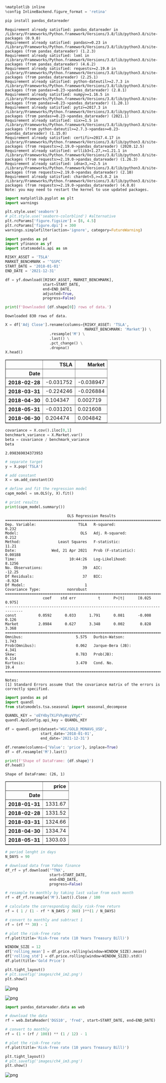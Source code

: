 ```python
%matplotlib inline
%config InlineBackend.figure_format = 'retina'
```


```python
pip install pandas_datareader
```

    Requirement already satisfied: pandas_datareader in /Library/Frameworks/Python.framework/Versions/3.8/lib/python3.8/site-packages (0.9.0)
    Requirement already satisfied: pandas>=0.23 in /Library/Frameworks/Python.framework/Versions/3.8/lib/python3.8/site-packages (from pandas_datareader) (1.2.3)
    Requirement already satisfied: lxml in /Library/Frameworks/Python.framework/Versions/3.8/lib/python3.8/site-packages (from pandas_datareader) (4.6.2)
    Requirement already satisfied: requests>=2.19.0 in /Library/Frameworks/Python.framework/Versions/3.8/lib/python3.8/site-packages (from pandas_datareader) (2.25.1)
    Requirement already satisfied: python-dateutil>=2.7.3 in /Library/Frameworks/Python.framework/Versions/3.8/lib/python3.8/site-packages (from pandas>=0.23->pandas_datareader) (2.8.1)
    Requirement already satisfied: numpy>=1.16.5 in /Library/Frameworks/Python.framework/Versions/3.8/lib/python3.8/site-packages (from pandas>=0.23->pandas_datareader) (1.20.1)
    Requirement already satisfied: pytz>=2017.3 in /Library/Frameworks/Python.framework/Versions/3.8/lib/python3.8/site-packages (from pandas>=0.23->pandas_datareader) (2021.1)
    Requirement already satisfied: six>=1.5 in /Library/Frameworks/Python.framework/Versions/3.8/lib/python3.8/site-packages (from python-dateutil>=2.7.3->pandas>=0.23->pandas_datareader) (1.15.0)
    Requirement already satisfied: certifi>=2017.4.17 in /Library/Frameworks/Python.framework/Versions/3.8/lib/python3.8/site-packages (from requests>=2.19.0->pandas_datareader) (2020.12.5)
    Requirement already satisfied: urllib3<1.27,>=1.21.1 in /Library/Frameworks/Python.framework/Versions/3.8/lib/python3.8/site-packages (from requests>=2.19.0->pandas_datareader) (1.26.3)
    Requirement already satisfied: idna<3,>=2.5 in /Library/Frameworks/Python.framework/Versions/3.8/lib/python3.8/site-packages (from requests>=2.19.0->pandas_datareader) (2.10)
    Requirement already satisfied: chardet<5,>=3.0.2 in /Library/Frameworks/Python.framework/Versions/3.8/lib/python3.8/site-packages (from requests>=2.19.0->pandas_datareader) (4.0.0)
    Note: you may need to restart the kernel to use updated packages.



```python
import matplotlib.pyplot as plt
import warnings

plt.style.use('seaborn')
# plt.style.use('seaborn-colorblind') #alternative
plt.rcParams['figure.figsize'] = [8, 4.5]
plt.rcParams['figure.dpi'] = 300
warnings.simplefilter(action='ignore', category=FutureWarning)
```


```python
import pandas as pd
import yfinance as yf
import statsmodels.api as sm
```


```python
RISKY_ASSET = 'TSLA'
MARKET_BENCHMARK = '^GSPC'
START_DATE = '2018-01-01'
END_DATE = '2021-12-31'
```


```python
df = yf.download([RISKY_ASSET, MARKET_BENCHMARK],
                 start=START_DATE,
                 end=END_DATE,
                 adjusted=True,
                 progress=False)

print(f'Downloaded {df.shape[0]} rows of data.')
```

    Downloaded 830 rows of data.



```python
X = df['Adj Close'].rename(columns={RISKY_ASSET: 'TSLA', 
                                    MARKET_BENCHMARK: 'Market'}) \
                    .resample('M') \
                    .last() \
                    .pct_change() \
                    .dropna()
X.head()
```




<div>
<style scoped>
    .dataframe tbody tr th:only-of-type {
        vertical-align: middle;
    }

    .dataframe tbody tr th {
        vertical-align: top;
    }

    .dataframe thead th {
        text-align: right;
    }
</style>
<table border="1" class="dataframe">
  <thead>
    <tr style="text-align: right;">
      <th></th>
      <th>TSLA</th>
      <th>Market</th>
    </tr>
    <tr>
      <th>Date</th>
      <th></th>
      <th></th>
    </tr>
  </thead>
  <tbody>
    <tr>
      <th>2018-02-28</th>
      <td>-0.031752</td>
      <td>-0.038947</td>
    </tr>
    <tr>
      <th>2018-03-31</th>
      <td>-0.224246</td>
      <td>-0.026884</td>
    </tr>
    <tr>
      <th>2018-04-30</th>
      <td>0.104347</td>
      <td>0.002719</td>
    </tr>
    <tr>
      <th>2018-05-31</th>
      <td>-0.031201</td>
      <td>0.021608</td>
    </tr>
    <tr>
      <th>2018-06-30</th>
      <td>0.204474</td>
      <td>0.004842</td>
    </tr>
  </tbody>
</table>
</div>




```python
covariance = X.cov().iloc[0,1]
benchmark_variance = X.Market.var()
beta = covariance / benchmark_variance
beta
```




    2.098369034373953




```python
# separate target
y = X.pop('TSLA')

# add constant
X = sm.add_constant(X)

# define and fit the regression model 
capm_model = sm.OLS(y, X).fit()

# print results 
print(capm_model.summary())
```

                                OLS Regression Results                            
    ==============================================================================
    Dep. Variable:                   TSLA   R-squared:                       0.232
    Model:                            OLS   Adj. R-squared:                  0.212
    Method:                 Least Squares   F-statistic:                     11.21
    Date:                Wed, 21 Apr 2021   Prob (F-statistic):            0.00188
    Time:                        10:44:26   Log-Likelihood:                 8.1256
    No. Observations:                  39   AIC:                            -12.25
    Df Residuals:                      37   BIC:                            -8.924
    Df Model:                           1                                         
    Covariance Type:            nonrobust                                         
    ==============================================================================
                     coef    std err          t      P>|t|      [0.025      0.975]
    ------------------------------------------------------------------------------
    const          0.0592      0.033      1.791      0.081      -0.008       0.126
    Market         2.0984      0.627      3.348      0.002       0.828       3.368
    ==============================================================================
    Omnibus:                        5.575   Durbin-Watson:                   1.743
    Prob(Omnibus):                  0.062   Jarque-Bera (JB):                4.341
    Skew:                           0.783   Prob(JB):                        0.114
    Kurtosis:                       3.470   Cond. No.                         19.4
    ==============================================================================
    
    Notes:
    [1] Standard Errors assume that the covariance matrix of the errors is correctly specified.



```python
import pandas as pd
import quandl
from statsmodels.tsa.seasonal import seasonal_decompose
```


```python
QUANDL_KEY = 'oEY4by7XiFVhyWsyVYyC' 
quandl.ApiConfig.api_key = QUANDL_KEY

df = quandl.get(dataset='WGC/GOLD_MONAVG_USD',
                start_date='2018-01-01', 
                end_date='2021-12-31')

df.rename(columns={'Value': 'price'}, inplace=True)
df = df.resample('M').last()
```


```python
print(f'Shape of DataFrame: {df.shape}')
df.head()
```

    Shape of DataFrame: (26, 1)





<div>
<style scoped>
    .dataframe tbody tr th:only-of-type {
        vertical-align: middle;
    }

    .dataframe tbody tr th {
        vertical-align: top;
    }

    .dataframe thead th {
        text-align: right;
    }
</style>
<table border="1" class="dataframe">
  <thead>
    <tr style="text-align: right;">
      <th></th>
      <th>price</th>
    </tr>
    <tr>
      <th>Date</th>
      <th></th>
    </tr>
  </thead>
  <tbody>
    <tr>
      <th>2018-01-31</th>
      <td>1331.67</td>
    </tr>
    <tr>
      <th>2018-02-28</th>
      <td>1331.52</td>
    </tr>
    <tr>
      <th>2018-03-31</th>
      <td>1324.66</td>
    </tr>
    <tr>
      <th>2018-04-30</th>
      <td>1334.74</td>
    </tr>
    <tr>
      <th>2018-05-31</th>
      <td>1303.03</td>
    </tr>
  </tbody>
</table>
</div>




```python
# period lenght in days
N_DAYS = 90

# download data from Yahoo finance
df_rf = yf.download('^TNX',
                    start=START_DATE,
                    end=END_DATE,
                    progress=False)

# resample to monthly by taking last value from each month
rf = df_rf.resample('M').last().Close / 100

# calculate the corresponding daily risk-free return  
rf = ( 1 / (1 - rf * N_DAYS / 360) )**(1 / N_DAYS)  

# convert to monthly and subtract 1
rf = (rf ** 30) - 1 

# plot the risk-free rate
rf.plot(title='Risk-free rate (10 Years Treasury Bill)')

WINDOW_SIZE = 12
df['rolling_mean'] = df.price.rolling(window=WINDOW_SIZE).mean()
df['rolling_std'] = df.price.rolling(window=WINDOW_SIZE).std()
df.plot(title='Gold Price')

plt.tight_layout()
# plt.savefig('images/ch4_im2.png')
plt.show()
```


    
![png](output_12_0.png)
    



    
![png](output_12_1.png)
    



```python
import pandas_datareader.data as web

# download the data 
rf = web.DataReader('DGS10', 'fred', start=START_DATE, end=END_DATE)

# convert to monthly
rf = (1 + (rf / 100)) ** (1 / 12) - 1

# plot the risk-free rate
rf.plot(title='Risk-free rate (10 years Treasury Bill)')

plt.tight_layout()
# plt.savefig('images/ch4_im3.png')
plt.show()
```


    
![png](output_13_0.png)
    



```python

```
